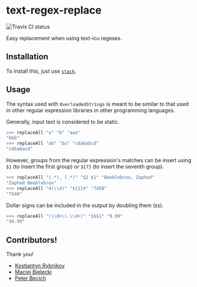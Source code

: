
# text-regex-replace

![Travis CI status](https://travis-ci.org/erochest/text-regex-replace.svg?branch=master)

Easy replacement when using text-icu regexes.

## Installation

To install this, just use [`stack`](https://docs.haskellstack.org/en/stable/README/).

## Usage

The syntax used with `OverloadedStrings` is meant to be similar to that used in other regular expression libraries in other programming languages.

Generally, input text is considered to be static.

```haskell
>>> replaceAll "a" "b" "aaa"
"bbb"
>>> replaceAll "ab" "ba" "cdababcd"
"cdbabacd"
```

However, groups from the regular expression's matches can be insert using `$1` (to insert the first group) or `${7}` (to insert the seventh group).

```haskell
>>> replaceAll "(.*), (.*)" "$2 $1" "Beeblebrox, Zaphod"
"Zaphod Beeblebrox"
>>> replaceAll "4(\\d)" "${1}4" "7458"
"7548"
```

Dollar signs can be included in the output by doubling them (`$$`).

```haskell
>>> replaceAll "(\\d+\\.\\d+)" "$$$1" "9.99"
"$9.99"
```

## Contributors!

Thank you!

* [Kostiantyn Rybnikov](https://github.com/k-bx)
* [Maciej Bielecki](https://github.com/zyla)
* [Peter Becich](https://github.com/peterbecich)

